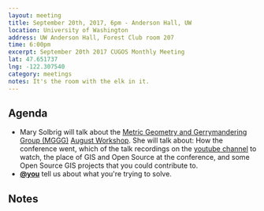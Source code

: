 ```yaml
---
layout: meeting
title: September 20th, 2017, 6pm - Anderson Hall, UW
location: University of Washington
address: UW Anderson Hall, Forest Club room 207
time: 6:00pm
excerpt: September 20th 2017 CUGOS Monthly Meeting
lat: 47.651737
lng: -122.307540
category: meetings
notes: It's the room with the elk in it.
---
```



## Agenda
- Mary Solbrig will talk about the [Metric Geometry and Gerrymandering Group (MGGG)](https://sites.tufts.edu/gerrymandr/) [August Workshop](https://sites.tufts.edu/gerrymandr/about-the-august-workshop/). She will talk about: How the conference went, which of the talk recordings on the [youtube channel](https://www.youtube.com/playlist?list=PLr7G5jnVFYLiTpEiQkQB_FyQ372oSO8Au) to watch, the place of GIS and Open Source at the conference, and some Open Source GIS projects that you could contribute to. 
- **[@you](http://cugos.org/people/)** tell us about what you're trying to solve.


## Notes
